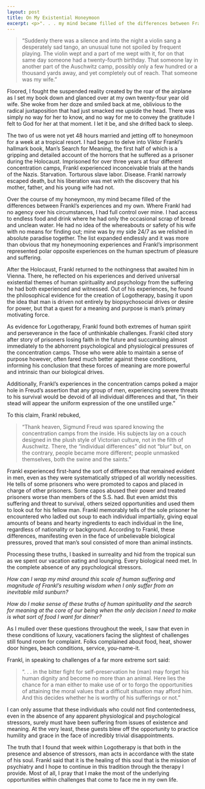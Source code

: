 ```yaml
---
layout: post
title: On My Existential Honeymoon
excerpt: <p>". . . my mind became filled of the differences between Frankl’s experiences and my own. Where Frankl had no agency over his circumstances, I had full control over mine. I had access to endless food and drink where he had only the occasional scrap of bread and unclean water."</p>
---
```


<blockquote>“Suddenly there was a silence and into the night a violin sang a desperately sad tango, an unusual tune not spoiled by frequent playing. The violin wept and a part of me wept with it, for on that same day someone had a twenty-fourth birthday. That someone lay in another part of the Auschwitz camp, possibly only a few hundred or a thousand yards away, and yet completely out of reach. That someone was my wife.”</blockquote>

Floored, I fought the suspended reality created by the roar of the airplane as I set my book down and glanced over at my own twenty-four year old wife. She woke from her doze and smiled back at me, oblivious to the radical juxtaposition that had just smacked me upside the head. There was simply no way for her to know, and no way for me to convey the gratitude I felt to God for her at that moment. I let it be, and she drifted back to sleep.

The two of us were not yet 48 hours married and jetting off to honeymoon for a week at a tropical resort. I had begun to delve into Viktor Frankl’s hallmark book, Man’s Search for Meaning, the first half of which is a gripping and detailed account of the horrors that he suffered as a prisoner during the Holocaust. Imprisoned for over three years at four different concentration camps, Frankl experienced inconceivable trials at the hands of the Nazis. Starvation. Torturous slave labor. Disease. Frankl narrowly escaped death, but his liberation was met with the discovery that his mother, father, and his young wife had not.

Over the course of my honeymoon, my mind became filled of the differences between Frankl’s experiences and my own. Where Frankl had no agency over his circumstances, I had full control over mine. I had access to endless food and drink where he had only the occasional scrap of bread and unclean water. He had no idea of the whereabouts or safety of his wife with no means for finding out; mine was by my side 24/7 as we relished in absolute paradise together. The list expanded endlessly and it was more than obvious that my honeymooning experiences and Frankl’s imprisonment represented polar opposite experiences on the human spectrum of pleasure and suffering.

After the Holocaust, Frankl returned to the nothingness that awaited him in Vienna. There, he reflected on his experiences and derived universal existential themes of human spirituality and psychology from the suffering he had both experienced and witnessed. Out of his experiences, he found the philosophical evidence for the creation of Logotherapy, basing it upon the idea that man is driven not entirely by biopsychosocial drives or desire for power, but that a quest for a meaning and purpose is man’s primary motivating force.

As evidence for Logotherapy, Frankl found both extremes of human spirit and perseverance in the face of unthinkable challenges. Frankl cited story after story of prisoners losing faith in the future and succumbing almost immediately to the abhorrent psychological and physiological pressures of the concentration camps. Those who were able to maintain a sense of purpose however, often fared much better against these conditions, informing his conclusion that these forces of meaning are more powerful and intrinsic than our biological drives.

Additionally, Frankl’s experiences in the concentration camps poked a major hole in Freud’s assertion that any group of men, experiencing severe threats to his survival would be devoid of all individual differences and that, “in their stead will appear the uniform expression of the one unstilled urge.”

To this claim, Frankl rebuked,

<blockquote>“Thank heaven, Sigmund Freud was spared knowing the concentration camps from the inside. His subjects lay on a couch designed in the plush style of Victorian culture, not in the filth of Auschwitz. There, the “individual differences” did not “blur” but, on the contrary, people became more different; people unmasked themselves, both the swine and the saints.”</blockquote>

Frankl experienced first-hand the sort of differences that remained evident in men, even as they were systematically stripped of all worldly necessities. He tells of some prisoners who were promoted to capos and placed in charge of other prisoners. Some capos abused their power and treated prisoners worse than members of the S.S. had. But even amidst this suffering and threat to survival, others seized opportunities and used them to look out for his fellow man. Frankl memorably tells of the sole prisoner he encountered who ladled out soup to each individual impartially, giving equal amounts of beans and hearty ingredients to each individual in the line, regardless of nationality or background. According to Frankl, these differences, manifesting even in the face of unbelievable biological pressures, proved that man’s soul consisted of more than animal instincts.

Processing these truths, I basked in surreality and hid from the tropical sun as we spent our vacation eating and lounging. Every biological need met. In the complete absence of any psychological stressors.

<i>How can I wrap my mind around this scale of human suffering and magnitude of Frankl’s resulting wisdom when I only suffer from an inevitable mild sunburn?</i>

<i>How do I make sense of these truths of human spirituality and the search for meaning at the core of our being when the only decision I need to make is what sort of food I want for dinner?</i>

As I mulled over these questions throughout the week, I saw that even in these conditions of luxury, vacationers facing the slightest of challenges still found room for complaint. Folks complained about food, heat, shower door hinges, beach conditions, service, you-name-it.

Frankl, in speaking to challenges of a far more extreme sort said:

<blockquote>“. . . in the bitter fight for self-preservation he (man) may forget his human dignity and become no more than an animal. Here lies the chance for a man either to make use of or to forgo the opportunities of attaining the moral values that a difficult situation may afford him. And this decides whether he is worthy of his sufferings or not.”</blockquote>

I can only assume that these individuals who could not find contentedness, even in the absence of any apparent physiological and psychological stressors, surely must have been suffering from issues of existence and meaning. At the very least, these guests blew off the opportunity to practice humility and grace in the face of incredibly trivial disappointments.

The truth that I found that week within Logotherapy is that both in the presence and absence of stressors, man acts in accordance with the state of his soul. Frankl said that it is the healing of this soul that is the mission of psychiatry and I hope to continue in this tradition through the therapy I provide. Most of all, I pray that I make the most of the underlying opportunities within challenges that come to face me in my own life.
